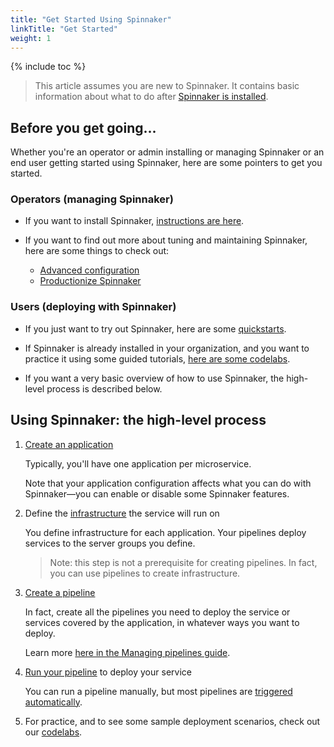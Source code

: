 ```yaml
---
title: "Get Started Using Spinnaker"
linkTitle: "Get Started"
weight: 1
---
```


{% include toc %}

> This article assumes you are new to Spinnaker. It contains basic information
> about what to do after [Spinnaker is installed](/setup/install/).

## Before you get going...

Whether you're an operator or admin installing or managing Spinnaker or an
end user getting started using Spinnaker, here are some pointers to get you
started.

### Operators (managing Spinnaker)

* If you want to install Spinnaker, [instructions are here](/setup/install/).

* If you want to find out more about tuning and maintaining Spinnaker, here are
some things to check out:

  - [Advanced configuration](/setup/other_config/)
  - [Productionize Spinnaker](/setup/productionize/)

### Users (deploying with Spinnaker)

* If you just want to try out Spinnaker, here are some
[quickstarts](/setup/quickstart/).

* If Spinnaker is already installed in your organization, and you want to practice it
using some guided tutorials, [here are some
codelabs](/docs/v1/guides/tutorials/codelabs/).

* If you want a very basic overview of how to use Spinnaker, the high-level
process is described below.

## Using Spinnaker: the high-level process

1. [Create an application](/docs/v1/guides/user/applications/)

   Typically, you'll have one application per microservice.

   Note that your application configuration affects what you can do with
   Spinnaker&mdash;you can enable or disable some Spinnaker features.

1. Define the [infrastructure](/concepts/) the service will run on

   You define infrastructure for each application. Your pipelines deploy
   services to the server groups you define.

   > Note: this step is not a prerequisite for creating pipelines. In fact, you
   > can use pipelines to create infrastructure.

1. [Create a pipeline](/docs/v1/guides/user/pipeline/managing-pipelines/)

   In fact, create all the pipelines you need to deploy the service or services
   covered by the application, in whatever ways you want to deploy.

   Learn more [here in the Managing pipelines
   guide](/docs/v1/guides/user/pipeline/managing-pipelines/).  

1. [Run your pipeline](/docs/v1/guides/user/pipeline/triggers/) to deploy your service

   You can run a pipeline manually, but most pipelines are [triggered
   automatically](/docs/v1/guides/user/pipeline/triggers/).

1. For practice, and to see some sample deployment scenarios, check out our
[codelabs](/docs/v1/guides/tutorials/codelabs/).

<!--
## The advanced stuff

When you can create and run pipelines, you've got the basics down, but there's a
lot more you can do with Spinnaker.

* [Configure and execute automated canary analysis](/docs/v1/guides/user/canary/)
for your deployments

* [Choose a deployment strategy](/concepts/#deployment-strategies)

* Get to know the [`spin` command-line interface](/docs/v1/guides/spin/cli/)
-->
